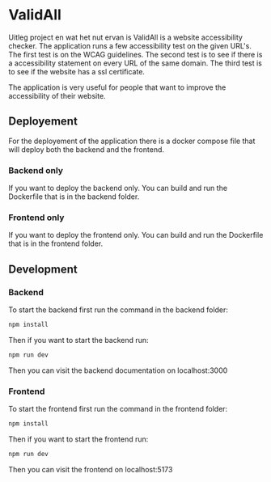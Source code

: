 # ValidAll

Uitleg project en wat het nut ervan is
ValidAll is a website accessibility checker. The application runs a few accessibility test on the given URL's.
The first test is on the WCAG guidelines. The second test is to see if there is a accessibility statement on every URL of the same domain.
The third test is to see if the website has a ssl certificate.

The application is very useful for people that want to improve the accessibility of their website.

## Deployement

For the deployement of the application there is a docker compose file that will deploy both the backend and the frontend.

### Backend only

If you want to deploy the backend only. You can build and run the Dockerfile that is in the backend folder.

### Frontend only

If you want to deploy the frontend only. You can build and run the Dockerfile that is in the frontend folder.

## Development

### Backend

To start the backend first run the command in the backend folder:

```cmd
npm install
```
Then if you want to start the backend run:
```cmd
npm run dev
```
Then you can visit the backend documentation on localhost:3000

### Frontend

To start the frontend first run the command in the frontend folder:

```cmd
npm install
```
Then if you want to start the frontend run:
```cmd
npm run dev
```
Then you can visit the frontend on localhost:5173
